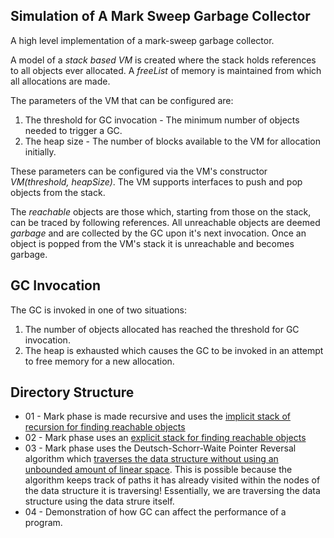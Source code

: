 ## Simulation of A Mark Sweep Garbage Collector

A high level implementation of a mark-sweep garbage collector.

A model of a *stack based VM* is created where the stack holds references to all objects ever allocated. A *freeList* of memory is maintained from which all allocations are made. 

The parameters of the VM that can be configured are:

1. The threshold for GC invocation - The minimum number of objects needed to trigger a GC.
2. The heap size - The number of blocks available to the VM for allocation initially.

These parameters can be configured via the VM's constructor *VM(threshold, heapSize)*.
The VM supports interfaces to push and pop objects from the stack. 

The *reachable* objects are those which, starting from those on the stack, can be traced by following references. All unreachable objects are deemed *garbage* and are collected by the GC upon it's next invocation. Once an object is popped from the VM's stack it is unreachable and becomes garbage.

## GC Invocation

The GC is invoked in one of two situations:

1. The number of objects allocated has reached the threshold for GC invocation.
2. The heap is exhausted which causes the GC to be invoked in an attempt to free memory for a new allocation.


## Directory Structure
* 01 - Mark phase is made recursive and uses the [implicit stack of recursion for finding reachable objects](http://github.com/Deborah-Digges/mark-sweep-simulation/blob/master/01-marksweep-simple/vm.cpp/#L151-174)
* 02 - Mark phase uses an [explicit stack for finding reachable objects](http://github.com/Deborah-Digges/mark-sweep-simulation/blob/master/02-marksweep-Explicit-Stack/vm.cpp/#L151-192)
* 03 - Mark phase uses the Deutsch-Schorr-Waite Pointer Reversal algorithm which [traverses the data structure without using an unbounded amount of linear space](http://github.com/Deborah-Digges/mark-sweep-simulation/blob/master/03-marksweep-Pointer-Reversal/vm.cpp/#L152-205). This is possible because the algorithm keeps track of paths it has already visited within the nodes of the data structure it is traversing! Essentially, we are traversing the data structure using the data strure itself.
* 04 - Demonstration of how GC can affect the performance of a program.
